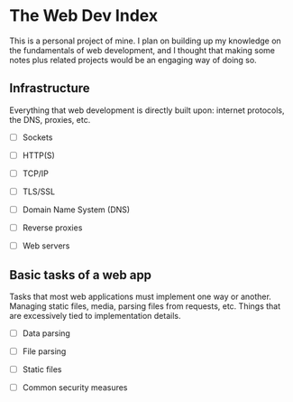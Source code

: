 # The Web Dev Index

This is a personal project of mine. I plan on building up my knowledge on the fundamentals
of web development, and I thought that making some notes plus related projects would be an
engaging way of doing so.


## Infrastructure

Everything that web development is directly built upon: internet protocols, the DNS, proxies, etc.

- [ ] Sockets
- [ ] HTTP(S)
- [ ] TCP/IP
- [ ] TLS/SSL
- [ ] Domain Name System (DNS)
- [ ] Reverse proxies
- [ ] Web servers


## Basic tasks of a web app

Tasks that most web applications must implement one way or another. Managing
static files, media, parsing files from requests, etc. Things that are excessively
tied to implementation details.

- [ ] Data parsing
- [ ] File parsing
- [ ] Static files
- [ ] Common security measures

